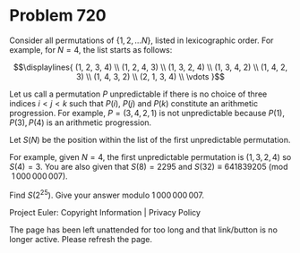 #   Problem 720

   Consider all permutations of $\{1, 2, \ldots N\}$, listed in lexicographic
   order.
   For example, for $N=4$, the list starts as follows:

   $$\displaylines{ (1, 2, 3, 4) \\ (1, 2, 4, 3) \\ (1, 3, 2, 4) \\ (1, 3, 4,
   2) \\ (1, 4, 2, 3) \\ (1, 4, 3, 2) \\ (2, 1, 3, 4) \\ \vdots }$$

   Let us call a permutation $P$ unpredictable if there is no choice of three
   indices $i \lt j \lt k$ such that $P(i)$, $P(j)$ and $P(k)$ constitute an
   arithmetic progression.
   For example, $P=(3, 4, 2, 1)$ is not unpredictable because $P(1), P(3),
   P(4)$ is an arithmetic progression.

   Let $S(N)$ be the position within the list of the first unpredictable
   permutation.

   For example, given $N = 4$, the first unpredictable permutation is $(1, 3,
   2, 4)$ so $S(4) = 3$.
   You are also given that $S(8) = 2295$ and $S(32) \equiv 641839205
   \pmod{1\,000\,000\,007}$.

   Find $S(2^{25})$. Give your answer modulo $1\,000\,000\,007$.

   Project Euler: Copyright Information | Privacy Policy

   The page has been left unattended for too long and that link/button is no
   longer active. Please refresh the page.
